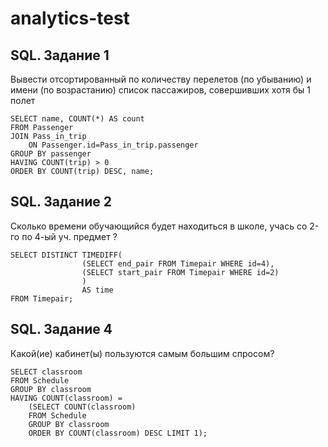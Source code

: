 # analytics-test
## SQL. Задание 1
Вывести отсортированный по количеству перелетов (по убыванию) 
и имени (по возрастанию) список пассажиров, совершивших хотя бы 1 полет
```
SELECT name, COUNT(*) AS count  
FROM Passenger
JOIN Pass_in_trip
    ON Passenger.id=Pass_in_trip.passenger
GROUP BY passenger
HAVING COUNT(trip) > 0
ORDER BY COUNT(trip) DESC, name;
```

## SQL. Задание 2
Сколько времени обучающийся будет находиться в школе, 
учась со 2-го по 4-ый уч. предмет ?
```
SELECT DISTINCT TIMEDIFF( 
                (SELECT end_pair FROM Timepair WHERE id=4),
                (SELECT start_pair FROM Timepair WHERE id=2)
                ) 
                AS time
FROM Timepair;
```

## SQL. Задание 4
Какой(ие) кабинет(ы) пользуются самым большим спросом?
```
SELECT classroom 
FROM Schedule
GROUP BY classroom
HAVING COUNT(classroom) = 
    (SELECT COUNT(classroom) 
    FROM Schedule 
    GROUP BY classroom
    ORDER BY COUNT(classroom) DESC LIMIT 1);
```
